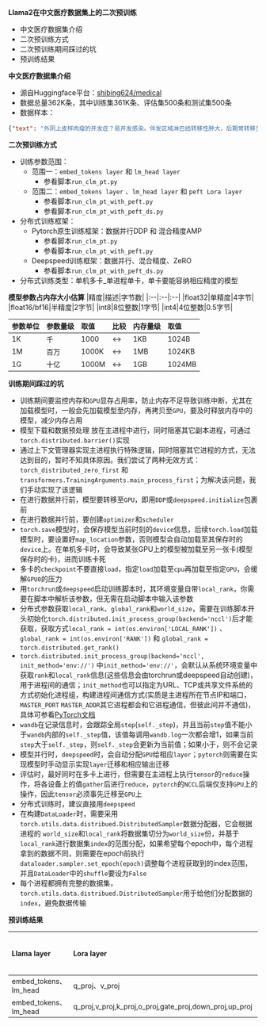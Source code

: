 **Llama2在中文医疗数据集上的二次预训练**
- 中文医疗数据集介绍
- 二次预训练方式
- 二次预训练期间踩过的坑
- 预训练结果

**中文医疗数据集介绍**
- 源自Huggingface平台：[shibing624/medical](https://huggingface.co/datasets/shibing624/medical/viewer/pretrain/train)
- 数据总量362K条，其中训练集361K条、评估集500条和测试集500条
- 数据样本：
```json
{"text": "外阴上皮样肉瘤的并发症？易并发感染。伴发区域淋巴结转移性肿大，后期常转移至肺。"}
```

**二次预训练方式**
- 训练参数范围：
  - 范围一：`embed_tokens layer` 和 `lm_head layer`
    - 参看脚本`run_clm_pt.py`
  - 范围二：`embed_tokens layer` 、`lm_head layer` 和 `peft Lora layer`
    - 参看脚本`run_clm_pt_with_peft.py`
    - 参看脚本`run_clm_pt_with_peft_ds.py`
- 分布式训练框架：
  - Pytorch原生训练框架：数据并行DDP 和 混合精度AMP
    - 参看脚本`run_clm_pt.py`
    - 参看脚本`run_clm_pt_with_peft.py`
  - Deepspeed训练框架：数据并行、混合精度、ZeRO
    - 参看脚本`run_clm_pt_with_peft_ds.py`
- 分布式训练类型：单机多卡_单进程单卡，单卡要能容纳相应精度的模型
  
**模型参数占内存大小估算**
|精度|描述|字节数|
|:--|:--|:--|
|float32|单精度|4字节|
|float16/bf16|半精度|2字节|
|int8|8位整数|1字节|
|int4|4位整数|0.5字节|

|参数单位|参数量级|取值|比较|内存量级|取值|
|:--|:--|:--|:--|:--|:--|
|1K|千|1000|<->|1KB|1024B|
|1M|百万|1000K|<->|1MB|1024KB|
|1G|十亿|1000M|<->|1GB|1024MB|

**训练期间踩过的坑**
- 训练期间要监控内存和`GPU`显存占用率，防止内存不足导致训练中断，尤其在加载模型时，一般会先加载模型至内存，再拷贝至`GPU`，要及时释放内存中的模型，减少内存占用
- 模型下载和数据预处理 放在主进程中进行，同时阻塞其它副本进程，可通过`torch.distributed.barrier()`实现
- 通过上下文管理器实现主进程执行特殊逻辑，同时阻塞其它进程的方式，无法达到目的，暂时不知具体原因。我们尝试了两种无效方式：`torch_distributed_zero_first` 和 `transformers.TrainingArguments.main_process_first`；为解决该问题，我们手动实现了该逻辑
- 在进行数据并行前，模型要转移至`GPU`，即用`DDP`或`deepspeed.initialize`包裹前
- 在进行数据并行前，要创建`optimizer`和`scheduler`
- `torch.save`模型时，会保存模型当前时刻的`device`信息，后续`torch.load`加载模型时，要设置好`map_location`参数，否则模型会自动加载至其保存时的`device`上。在单机多卡时，会导致某张GPU上的模型被加载至另一张卡(模型保存时的卡)，进而训练卡死
- 多卡的`checkpoint`不要直接`load`，指定`load`加载至`cpu`再加载至指定`GPU`，会缓解`GPU0`的压力
- 用`torchrun`或`deepspeed`启动训练脚本时，其环境变量自带`local_rank`，你需要在脚本中解析该参数，但无需在启动脚本中输入该参数
- 分布式参数获取`local_rank`、`global_rank`和`world_size`，需要在训练脚本开头初始化`torch.distributed.init_process_group(backend='nccl')`后才能获取，获取方式`local_rank = int(os.environ['LOCAL_RANK'])` 、`global_rank = int(os.environ['RANK'])` 和 `global_rank = torch.distributed.get_rank()`
- `torch.distributed.init_process_group(backend='nccl', init_method='env://')` 中`init_method='env://'`，会默认从系统环境变量中获取`rank`和`local_rank`信息(这些信息会由torchrun或deepspeed自动创建)，用于进程间的通信；`init_method`也可以指定为URL、TCP或共享文件系统的方式初始化进程组，构建进程间通信方式(实质是主进程所在节点IP和端口，`MASTER_PORT` `MASTER_ADDR`其它进程都会和它进程通信，但彼此间并不通信)，具体可参看[PyTorch文档](https://pytorch.org/docs/stable/distributed.html)
- `wandb`在记录信息时，会跟踪全局`step`(`self._step`)，并且当前`step`值不能小于`wandb`内部的`self._step`值，该值每调用`wandb.log`一次都会增1，如果当前`step`大于`self._step`，则`self._step`会更新为当前值；如果小于，则不会记录
- 模型并行时，`deepspeed`时，会自动分配`GPU`给相应`layer`；`pytorch`则需要在实现模型时手动显示实现`layer`迁移和相应输出迁移
- 评估时，最好同时在多卡上进行，但需要在主进程上执行`tensor`的`reduce`操作，将各设备上的值`gather`后进行`reduce`，`pytorch`的`NCCL`后端仅支持`GPU`上的操作，因此`tensor`必须事先迁移至`GPU`上
- 分布式训练时，建议直接用`deepspeed`
- 在构建`DataLoader`时，需要采用`torch.utils.data.distribued.DistributedSampler`数据分配器，它会根据进程的 `world_size`和`local_rank`将数据集切分为`world_size`份，并基于`local_rank`进行数据集`index`的范围分配，如果希望每个epoch中，每个进程拿到的数据不同，则需要在epoch前执行`dataloader.sampler.set_epoch(epoch)`调整每个进程获取到的index范围，并且`DataLoader`中的`shuffle`要设为`False`
- 每个进程都拥有完整的数据集，`torch.utils.data.distribued.DistributedSampler`用于给他们分配数据的`index`，避免数据传输

**预训练结果**

|Llama layer|Lora layer|训练参数量|总参数量|占比|训练结果|模型存储|
|:--|:--|:--|:--|:--|:--|:--|
|embed_tokens、lm_head|q_proj、v_proj|1,002,176,512|7,494,242,304|13.4%|<img src='../../pic/pretrain/q_proj_v_proj_embed_tokens_lm_head.png'>|data/lora_adapter/q_proj_v_proj_embed_tokens_lm_head|
|embed_tokens、lm_head|q_proj,v_proj,k_proj,o_proj,gate_proj,down_proj,up_proj|1,017,970,688|7,494,242,304|13.58%|...|...|